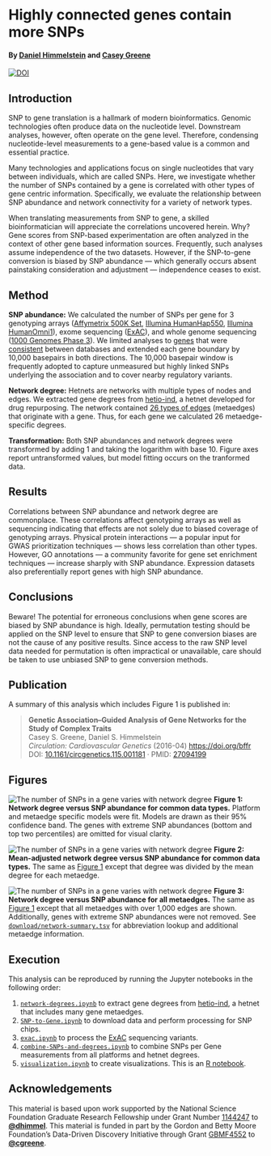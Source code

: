 # Highly connected genes contain more SNPs 

#### By [Daniel Himmelstein](http://dhimmel.com) and [Casey Greene](http://www.greenelab.com/)

[![DOI](https://zenodo.org/badge/14475/dhimmel/snplentiful.svg)](https://zenodo.org/badge/latestdoi/14475/dhimmel/snplentiful)

## Introduction

SNP to gene translation is a hallmark of modern bioinformatics. Genomic technologies often produce data on the nucleotide level. Downstream analyses, however, often operate on the gene level. Therefore, condensing nucleotide-level measurements to a gene-based value is a common and essential practice.

Many technologies and applications focus on single nucleotides that vary between individuals, which are called SNPs. Here, we investigate whether the number of SNPs contained by a gene is correlated with other types of gene centric information. Specifically, we evaluate the relationship between SNP abundance and network connectivity for a variety of network types.

When translating measurements from SNP to gene, a skilled bioinformatician will appreciate the correlations uncovered herein. Why? Gene scores from SNP-based experimentation are often analyzed in the context of other gene based information sources. Frequently, such analyses assume independence of the two datasets. However, if the SNP-to-gene conversion is biased by SNP abundance — which generally occurs absent painstaking consideration and adjustment — independence ceases to exist.

## Method

**SNP abundance:** We calculated the number of SNPs per gene for 3 genotyping arrays ([Affymetrix 500K Set](http://www.affymetrix.com/catalog/131459/AFFY/Mapping+500K+Array+Set), [Illumina HumanHap550](https://support.illumina.com/array/array_kits/humanhap550-quad_plus_dna_analysis_kit.html), [Illumina HumanOmni1](https://support.illumina.com/array/array_kits/humanomni1-quad_beadchip_kit.html)), exome sequencing ([ExAC](http://exac.broadinstitute.org/)), and whole genome sequencing ([1000 Genomes Phase 3](http://www.1000genomes.org/announcements/initial-phase-3-variant-list-and-phased-genotypes-2014-06-24)). We limited analyses to [genes](https://dx.doi.org/10.6084/m9.figshare.103113) that were [consistent](http://www.gettinggeneticsdone.com/2011/06/mapping-snps-to-genes-for-gwas.html) between databases and extended each gene boundary by 10,000 basepairs in both directions. The 10,000 basepair window is frequently adopted to capture unmeasured but highly linked SNPs underlying the association and to cover nearby regulatory variants.

**Network degree:** Hetnets are networks with multiple types of nodes and edges. We extracted gene degrees from [hetio-ind](http://dx.doi.org/10.15363/thinklab.d102), a hetnet developed for drug repurposing. The network contained [26 types of edges](download/network-summary.tsv) (metaedges) that originate with a gene. Thus, for each gene we calculated 26 metaedge-specific degrees.

**Transformation:** Both SNP abundances and network degrees were transformed by adding 1 and taking the logarithm with base 10. Figure axes report untransformed values, but model fitting occurs on the tranformed data.

## Results

Correlations between SNP abundance and network degree are commonplace. These correlations affect genotyping arrays as well as sequencing indicating that effects are not solely due to biased coverage of genotyping arrays. Physical protein interactions — a popular input for GWAS prioritization techniques — shows less correlation than other types. However, GO annotations — a community favorite for gene set enrichment techniques — increase sharply with SNP abundance. Expression datasets also preferentially report genes with high SNP abundance.

## Conclusions

Beware! The potential for erroneous conclusions when gene scores are biased by SNP abundance is high. Ideally, permutation testing should be applied on the SNP level to ensure that SNP to gene conversion biases are not the cause of any positive results. Since access to the raw SNP level data needed for permutation is often impractical or unavailable, care should be taken to use unbiased SNP to gene conversion methods.

## Publication

A summary of this analysis which includes Figure 1 is published in:

> **Genetic Association–Guided Analysis of Gene Networks for the Study of Complex Traits**  
Casey S. Greene, Daniel S. Himmelstein  
*Circulation: Cardiovascular Genetics* (2016-04) <https://doi.org/bffr>  
DOI: [10.1161/circgenetics.115.001181](https://doi.org/10.1161/circgenetics.115.001181) · PMID: [27094199](https://www.ncbi.nlm.nih.gov/pubmed/27094199)

## Figures

<a name="fig1"></a>
![The number of SNPs in a gene varies with network degree](figure/degree-v-snps.png)
**Figure 1: Network degree versus SNP abundance for common data types.** Platform and metaedge specific models were fit. Models are drawn as their 95% confidence band. The genes with extreme SNP abundances (bottom and top two percentiles) are omitted for visual clarity.

<a name="fig2"></a>
![The number of SNPs in a gene varies with network degree](figure/adj-degree-v-snps.png)
**Figure 2: Mean-adjusted network degree versus SNP abundance for common data types.** The same as [Figure 1](#fig1) except that degree was divided by the mean degree for each metaedge.

<a name="fig3"></a>
![The number of SNPs in a gene varies with network degree](figure/degree-v-snps-all.png)
**Figure 3: Network degree versus SNP abundance for all metaedges.** The same as [Figure 1](#fig1) except that all metaedges with over 1,000 edges are shown. Additionally, genes with extreme SNP abundances were not removed. See [`download/network-summary.tsv`](download/network-summary.tsv) for abbreviation lookup and additional metaedge information.

## Execution

This analysis can be reproduced by running the Jupyter notebooks in the following order:

1. [`network-degrees.ipynb`](network-degrees.ipynb) to extract gene degrees from [hetio-ind](https://github.com/dhimmel/integrate), a hetnet that includes many gene metaedges.
2. [`SNP-to-Gene.ipynb`](SNP-to-Gene.ipynb) to download data and perform processing for SNP chips.
3. [`exac.ipynb`](exac.ipynb) to process the [ExAC](http://exac.broadinstitute.org/) sequencing variants.
4. [`combine-SNPs-and-degrees.ipynb`](combine-SNPs-and-degrees.ipynb) to combine SNPs per Gene measurements from all platforms and hetnet degrees.
5. [`visualization.ipynb`](visualization.ipynb) to create visualizations. This is an [R notebook](https://github.com/IRkernel/IRkernel).

## Acknowledgements

This material is based upon work supported by the National Science Foundation Graduate Research Fellowship under Grant Number [1144247](http://grantome.com/grant/NSF/DGE-1144247) to [**@dhimmel**](https://github.com/dhimmel). This material is funded in part by the Gordon and Betty Moore Foundation’s Data-Driven Discovery Initiative through Grant [GBMF4552](https://www.moore.org/grants/list/GBMF4552) to [**@cgreene**](https://github.com/cgreene).
